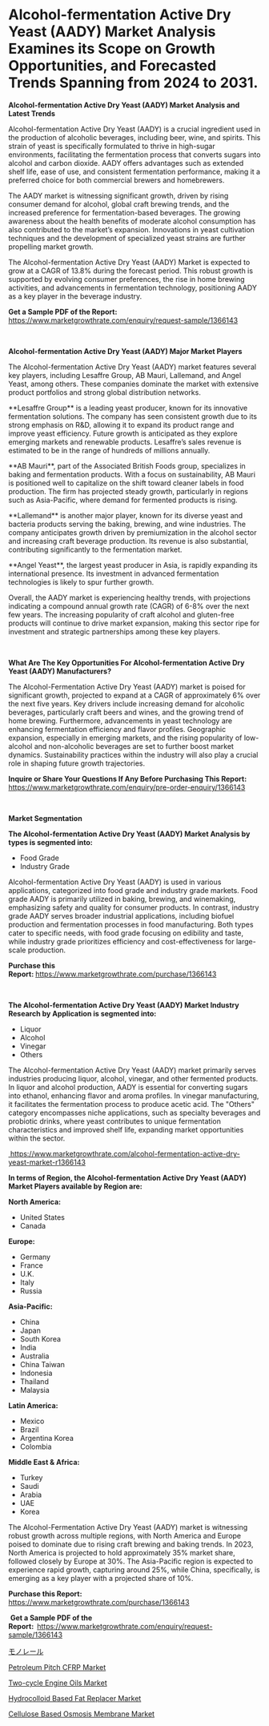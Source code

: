 <p><h1>Alcohol-fermentation Active Dry Yeast (AADY) Market Analysis Examines its Scope on Growth Opportunities, and Forecasted Trends Spanning from 2024 to 2031.</h1></p><p><strong>Alcohol-fermentation Active Dry Yeast (AADY) Market Analysis and Latest Trends</strong></p>
<p><p>Alcohol-fermentation Active Dry Yeast (AADY) is a crucial ingredient used in the production of alcoholic beverages, including beer, wine, and spirits. This strain of yeast is specifically formulated to thrive in high-sugar environments, facilitating the fermentation process that converts sugars into alcohol and carbon dioxide. AADY offers advantages such as extended shelf life, ease of use, and consistent fermentation performance, making it a preferred choice for both commercial brewers and homebrewers.</p><p>The AADY market is witnessing significant growth, driven by rising consumer demand for alcohol, global craft brewing trends, and the increased preference for fermentation-based beverages. The growing awareness about the health benefits of moderate alcohol consumption has also contributed to the market’s expansion. Innovations in yeast cultivation techniques and the development of specialized yeast strains are further propelling market growth.</p><p>The Alcohol-fermentation Active Dry Yeast (AADY) Market is expected to grow at a CAGR of 13.8% during the forecast period. This robust growth is supported by evolving consumer preferences, the rise in home brewing activities, and advancements in fermentation technology, positioning AADY as a key player in the beverage industry.</p></p>
<p><strong>Get a Sample PDF of the Report:&nbsp;</strong> <a href="https://www.marketgrowthrate.com/enquiry/request-sample/1366143">https://www.marketgrowthrate.com/enquiry/request-sample/1366143</a></p>
<p>&nbsp;</p>
<p><strong>Alcohol-fermentation Active Dry Yeast (AADY) Major Market Players</strong></p>
<p><p>The Alcohol-fermentation Active Dry Yeast (AADY) market features several key players, including Lesaffre Group, AB Mauri, Lallemand, and Angel Yeast, among others. These companies dominate the market with extensive product portfolios and strong global distribution networks.</p><p>**Lesaffre Group** is a leading yeast producer, known for its innovative fermentation solutions. The company has seen consistent growth due to its strong emphasis on R&D, allowing it to expand its product range and improve yeast efficiency. Future growth is anticipated as they explore emerging markets and renewable products. Lesaffre’s sales revenue is estimated to be in the range of hundreds of millions annually.</p><p>**AB Mauri**, part of the Associated British Foods group, specializes in baking and fermentation products. With a focus on sustainability, AB Mauri is positioned well to capitalize on the shift toward cleaner labels in food production. The firm has projected steady growth, particularly in regions such as Asia-Pacific, where demand for fermented products is rising.</p><p>**Lallemand** is another major player, known for its diverse yeast and bacteria products serving the baking, brewing, and wine industries. The company anticipates growth driven by premiumization in the alcohol sector and increasing craft beverage production. Its revenue is also substantial, contributing significantly to the fermentation market.</p><p>**Angel Yeast**, the largest yeast producer in Asia, is rapidly expanding its international presence. Its investment in advanced fermentation technologies is likely to spur further growth.</p><p>Overall, the AADY market is experiencing healthy trends, with projections indicating a compound annual growth rate (CAGR) of 6-8% over the next few years. The increasing popularity of craft alcohol and gluten-free products will continue to drive market expansion, making this sector ripe for investment and strategic partnerships among these key players.</p></p>
<p>&nbsp;</p>
<p><strong>What Are The Key Opportunities For Alcohol-fermentation Active Dry Yeast (AADY) Manufacturers?</strong></p>
<p><p>The Alcohol-Fermentation Active Dry Yeast (AADY) market is poised for significant growth, projected to expand at a CAGR of approximately 6% over the next five years. Key drivers include increasing demand for alcoholic beverages, particularly craft beers and wines, and the growing trend of home brewing. Furthermore, advancements in yeast technology are enhancing fermentation efficiency and flavor profiles. Geographic expansion, especially in emerging markets, and the rising popularity of low-alcohol and non-alcoholic beverages are set to further boost market dynamics. Sustainability practices within the industry will also play a crucial role in shaping future growth trajectories.</p></p>
<p><strong>Inquire or Share Your Questions If Any Before Purchasing This Report:</strong> <a href="https://www.marketgrowthrate.com/enquiry/pre-order-enquiry/1366143">https://www.marketgrowthrate.com/enquiry/pre-order-enquiry/1366143</a></p>
<p>&nbsp;</p>
<p><strong>Market Segmentation</strong></p>
<p><strong>The Alcohol-fermentation Active Dry Yeast (AADY) Market Analysis by types is segmented into:</strong></p>
<p><ul><li>Food Grade</li><li>Industry Grade</li></ul></p>
<p><p>Alcohol-fermentation Active Dry Yeast (AADY) is used in various applications, categorized into food grade and industry grade markets. Food grade AADY is primarily utilized in baking, brewing, and winemaking, emphasizing safety and quality for consumer products. In contrast, industry grade AADY serves broader industrial applications, including biofuel production and fermentation processes in food manufacturing. Both types cater to specific needs, with food grade focusing on edibility and taste, while industry grade prioritizes efficiency and cost-effectiveness for large-scale production.</p></p>
<p><strong>Purchase this Report:&nbsp;</strong><a href="https://www.marketgrowthrate.com/purchase/1366143">https://www.marketgrowthrate.com/purchase/1366143</a></p>
<p>&nbsp;</p>
<p><strong>The Alcohol-fermentation Active Dry Yeast (AADY) Market Industry Research by Application is segmented into:</strong></p>
<p><ul><li>Liquor</li><li>Alcohol</li><li>Vinegar</li><li>Others</li></ul></p>
<p><p>The Alcohol-fermentation Active Dry Yeast (AADY) market primarily serves industries producing liquor, alcohol, vinegar, and other fermented products. In liquor and alcohol production, AADY is essential for converting sugars into ethanol, enhancing flavor and aroma profiles. In vinegar manufacturing, it facilitates the fermentation process to produce acetic acid. The "Others" category encompasses niche applications, such as specialty beverages and probiotic drinks, where yeast contributes to unique fermentation characteristics and improved shelf life, expanding market opportunities within the sector.</p></p>
<p><a href="https://www.marketgrowthrate.com/alcohol-fermentation-active-dry-yeast-market-r1366143">&nbsp;https://www.marketgrowthrate.com/alcohol-fermentation-active-dry-yeast-market-r1366143</a></p>
<p><strong>In terms of Region, the Alcohol-fermentation Active Dry Yeast (AADY) Market Players available by Region are:</strong></p>
<p>
    <p> <strong> North America: </strong>
        <ul>
            <li>United States</li>
            <li>Canada</li>
        </ul>
        </p> 
    <p> <strong> Europe: </strong>
        <ul>
            <li>Germany</li>
            <li>France</li>
            <li>U.K.</li>
            <li>Italy</li>
            <li>Russia</li>
        </ul>
        </p> 
    <p> <strong> Asia-Pacific: </strong>
        <ul>
            <li>China</li>
            <li>Japan</li>
            <li>South Korea</li>
            <li>India</li>
            <li>Australia</li>
            <li>China Taiwan</li>
            <li>Indonesia</li>
            <li>Thailand</li>
            <li>Malaysia</li>
        </ul>
        </p> 
    <p> <strong> Latin America: </strong>
        <ul>
            <li>Mexico</li>
            <li>Brazil</li>
            <li>Argentina Korea</li>
            <li>Colombia</li>
        </ul>
        </p> 
    <p> <strong> Middle East & Africa: </strong>
        <ul>
            <li>Turkey</li>
            <li>Saudi</li>
            <li>Arabia</li>
            <li>UAE</li>
            <li>Korea</li>
        </ul>
    </p>
    </p>
<p><p>The Alcohol-Fermentation Active Dry Yeast (AADY) market is witnessing robust growth across multiple regions, with North America and Europe poised to dominate due to rising craft brewing and baking trends. In 2023, North America is projected to hold approximately 35% market share, followed closely by Europe at 30%. The Asia-Pacific region is expected to experience rapid growth, capturing around 25%, while China, specifically, is emerging as a key player with a projected share of 10%.</p></p>
<p><strong>Purchase this Report: </strong><a href="https://www.marketgrowthrate.com/purchase/1366143">https://www.marketgrowthrate.com/purchase/1366143</a></p>
<p>&nbsp;<strong>Get a Sample PDF of the Report:&nbsp;&nbsp;</strong><a href="https://www.marketgrowthrate.com/enquiry/request-sample/1366143">https://www.marketgrowthrate.com/enquiry/request-sample/1366143</a></p>
<p><strong></strong></p>
<p><p><a href="https://medium.com/@ethantreutel/%E3%83%A2%E3%83%8E%E3%83%AC%E3%83%BC%E3%83%AB%E5%B8%82%E5%A0%B4%E3%81%AF%E3%81%A9%E3%81%AE%E3%82%88%E3%81%86%E3%81%AB%E9%80%B2%E5%8C%96%E3%81%99%E3%82%8B%E3%81%A7%E3%81%97%E3%82%87%E3%81%86%E3%81%8B-2024%E5%B9%B4%E3%81%8B%E3%82%892031%E5%B9%B4%E3%81%AE%E5%B8%82%E5%A0%B4%E6%88%90%E9%95%B7%E5%88%86%E6%9E%90-e7833f873fb0?postPublishedType=repub">モノレール</a></p><p><a href="https://medium.com/@aishahocikgt/petroleum-pitch-cfrp-market-global-market-share-and-ranking-overall-sales-and-demand-forecast-f7f06616fa3d?postPublishedType=repub">Petroleum Pitch CFRP Market</a></p><p><a href="https://github.com/olyy49keyt/Market-Research-Report-List-1/blob/main/two-cycle-engine-oils-market.md">Two-cycle Engine Oils Market</a></p><p><a href="https://issuu.com/reportprime-2/docs/hydrocolloid-based-fat-replacer-mar_b9f401c517c9b8">Hydrocolloid Based Fat Replacer Market</a></p><p><a href="https://issuu.com/reportprime-2/docs/cellulose-based-osmosis-membrane-ma_be03b0db11ba25">Cellulose Based Osmosis Membrane Market</a></p></p>
